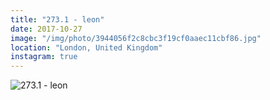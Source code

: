 ```yaml
---
title: "273.1 - leon"
date: 2017-10-27
image: "/img/photo/3944056f2c8cbc3f19cf0aaec11cbf86.jpg"
location: "London, United Kingdom"
instagram: true
---
```


![273.1 - leon](/img/photo/3944056f2c8cbc3f19cf0aaec11cbf86.jpg)

